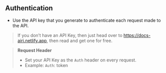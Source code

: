 ## Authentication

- Use the API key that you generate to authenticate each request made to the API.

> If you don’t have an API Key, then just head over to https://docs-airi.netlify.app, then read and get one for free.

> **Request Header**
>
> - Set your API Key as the `Auth` header on every request.
> - Example: `Auth`: token
